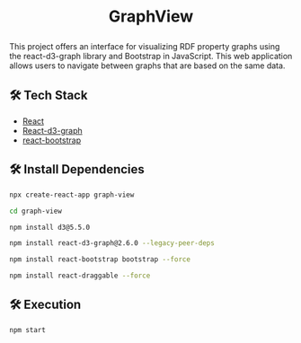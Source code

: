 
# <p align="center">GraphView</p>

This project offers an interface for visualizing RDF property graphs using the react-d3-graph library and Bootstrap in JavaScript. This web application allows users to navigate between graphs that are based on the same data.
## 🛠️ Tech Stack
- [React](https://reactjs.org/)
- [React-d3-graph](https://danielcaldas.github.io/react-d3-graph/docs/)
- [react-bootstrap](https://react-bootstrap.github.io/docs/components/accordion/)

    
    

## 🛠️ Install Dependencies    

```bash
npx create-react-app graph-view 
```

```bash
cd graph-view 
```

```bash
npm install d3@5.5.0 
```

```bash
npm install react-d3-graph@2.6.0 --legacy-peer-deps
```

```bash
npm install react-bootstrap bootstrap --force 
```
```bash
npm install react-draggable --force
```

## 🛠️ Execution    
```bash
npm start
```
        
